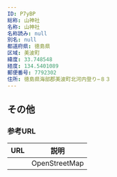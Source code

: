 ```yaml
---
ID: P7yBP
総称: 山神社
名称: 山神社
名称読み: null
別名: null
都道府県: 徳島県
区域: 美波町
緯度: 33.748548
経度: 134.5401089
郵便番号: 7792302
住所: 徳島県海部郡美波町北河内登り−８３
---
```


## その他

### 参考URL

| URL | 説明          |
| --- | ------------- |
|     | OpenStreetMap |
